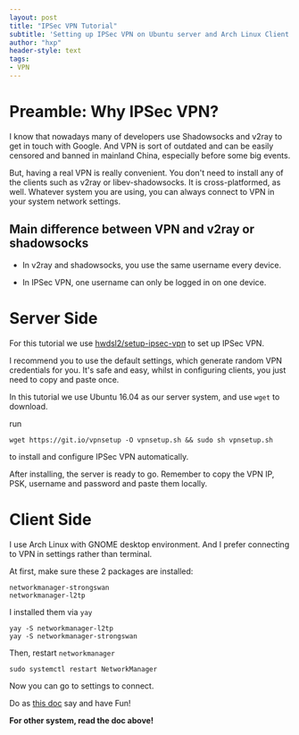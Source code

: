 ```yaml
---
layout: post
title: "IPSec VPN Tutorial"
subtitle: 'Setting up IPSec VPN on Ubuntu server and Arch Linux Client'
author: "hxp"
header-style: text
tags:
- VPN
---
```


# Preamble: Why IPSec VPN? #

I know that nowadays many of developers use Shadowsocks and v2ray to get in touch with Google. And VPN is sort of outdated and can be easily censored and banned in mainland China, especially before some big events.

But, having a real VPN is really convenient. You don't need to install any of the clients such as v2ray or libev-shadowsocks. It is cross-platformed, as well. Whatever system you are using, you can always connect to VPN in your system network settings.

## Main difference between VPN and v2ray or shadowsocks ##

- In v2ray and shadowsocks, you use the same username every device.

- In IPSec VPN, one username can only be logged in on one device.

# Server Side #

For this tutorial we use [hwdsl2/setup-ipsec-vpn](https://github.com/hwdsl2/setup-ipsec-vpn) to set up IPSec VPN.

I recommend you to use the default settings, which generate random VPN credentials for you. It's safe and easy, whilst in configuring clients, you just need to copy and paste once.

In this tutorial we use Ubuntu 16.04 as our server system, and use `wget` to download.

run

``` shell
wget https://git.io/vpnsetup -O vpnsetup.sh && sudo sh vpnsetup.sh
```

to install and configure IPSec VPN automatically.

After installing, the server is ready to go. Remember to copy the VPN IP, PSK, username and password and paste them locally.

# Client Side #

I use Arch Linux with GNOME desktop environment. And I prefer connecting to VPN in settings rather than terminal.

At first, make sure these 2 packages are installed:

``` shell
networkmanager-strongswan
networkmanager-l2tp
```

I installed them via `yay`

``` shell
yay -S networkmanager-l2tp
yay -S networkmanager-strongswan
```

Then, restart `networkmanager`

``` shell
sudo systemctl restart NetworkManager
```

Now you can go to settings to connect.

Do as [this doc](https://github.com/hwdsl2/setup-ipsec-vpn/blob/master/docs/clients.md) say and have Fun!

**For other system, read the doc above!**
